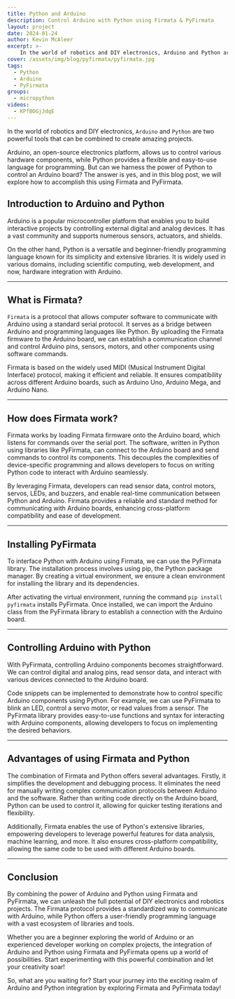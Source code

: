 ```yaml
---
title: Python and Arduino
description: Control Arduino with Python using Firmata & PyFirmata
layout: project
date: 2024-01-24
author: Kevin McAleer
excerpt: >-
    In the world of robotics and DIY electronics, Arduino and Python are two powerful tools that can be combined to create amazing projects. Arduino, an open-source electronics platform, allows us to control various hardware components, while Python provides a flexible and easy-to-use language for programming. But can we harness the power of Python to control an Arduino board?
cover: /assets/img/blog/pyfirmata/pyfirmata.jpg
tags:
  - Python
  - Arduino
  - PyFirmata
groups:
  - micropython
videos:
  - KPfBOGjJdqE
---
```


In the world of robotics and DIY electronics, `Arduino` and `Python` are two powerful tools that can be combined to create amazing projects.

Arduino, an open-source electronics platform, allows us to control various hardware components, while Python provides a flexible and easy-to-use language for programming. But can we harness the power of Python to control an Arduino board? The answer is yes, and in this blog post, we will explore how to accomplish this using Firmata and PyFirmata.

## Introduction to Arduino and Python

Arduino is a popular microcontroller platform that enables you to build interactive projects by controlling external digital and analog devices. It has a vast community and supports numerous sensors, actuators, and shields.

On the other hand, Python is a versatile and beginner-friendly programming language known for its simplicity and extensive libraries. It is widely used in various domains, including scientific computing, web development, and now, hardware integration with Arduino.

---

## What is Firmata?

`Firmata` is a protocol that allows computer software to communicate with Arduino using a standard serial protocol. It serves as a bridge between Arduino and programming languages like Python. By uploading the Firmata firmware to the Arduino board, we can establish a communication channel and control Arduino pins, sensors, motors, and other components using software commands.

Firmata is based on the widely used MIDI (Musical Instrument Digital Interface) protocol, making it efficient and reliable. It ensures compatibility across different Arduino boards, such as Arduino Uno, Arduino Mega, and Arduino Nano.

---

## How does Firmata work?

Firmata works by loading Firmata firmware onto the Arduino board, which listens for commands over the serial port. The software, written in Python using libraries like PyFirmata, can connect to the Arduino board and send commands to control its components. This decouples the complexities of device-specific programming and allows developers to focus on writing Python code to interact with Arduino seamlessly.

By leveraging Firmata, developers can read sensor data, control motors, servos, LEDs, and buzzers, and enable real-time communication between Python and Arduino. Firmata provides a reliable and standard method for communicating with Arduino boards, enhancing cross-platform compatibility and ease of development.

---

## Installing PyFirmata

To interface Python with Arduino using Firmata, we can use the PyFirmata library. The installation process involves using pip, the Python package manager. By creating a virtual environment, we ensure a clean environment for installing the library and its dependencies.

After activating the virtual environment, running the command `pip install pyfirmata` installs PyFirmata. Once installed, we can import the Arduino class from the PyFirmata library to establish a connection with the Arduino board.

---

## Controlling Arduino with Python

With PyFirmata, controlling Arduino components becomes straightforward. We can control digital and analog pins, read sensor data, and interact with various devices connected to the Arduino board.

Code snippets can be implemented to demonstrate how to control specific Arduino components using Python. For example, we can use PyFirmata to blink an LED, control a servo motor, or read values from a sensor. The PyFirmata library provides easy-to-use functions and syntax for interacting with Arduino components, allowing developers to focus on implementing the desired behaviors.

---

## Advantages of using Firmata and Python

The combination of Firmata and Python offers several advantages. Firstly, it simplifies the development and debugging process. It eliminates the need for manually writing complex communication protocols between Arduino and the software. Rather than writing code directly on the Arduino board, Python can be used to control it, allowing for quicker testing iterations and flexibility.

Additionally, Firmata enables the use of Python's extensive libraries, empowering developers to leverage powerful features for data analysis, machine learning, and more. It also ensures cross-platform compatibility, allowing the same code to be used with different Arduino boards.

---

## Conclusion

By combining the power of Arduino and Python using Firmata and PyFirmata, we can unleash the full potential of DIY electronics and robotics projects. The Firmata protocol provides a standardized way to communicate with Arduino, while Python offers a user-friendly programming language with a vast ecosystem of libraries and tools.

Whether you are a beginner exploring the world of Arduino or an experienced developer working on complex projects, the integration of Arduino and Python using Firmata and PyFirmata opens up a world of possibilities. Start experimenting with this powerful combination and let your creativity soar!

So, what are you waiting for? Start your journey into the exciting realm of Arduino and Python integration by exploring Firmata and PyFirmata today!
